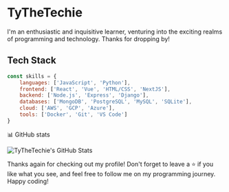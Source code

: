 # TyTheTechie
I'm an enthusiastic and inquisitive learner, venturing into the exciting realms of programming and technology. Thanks for dropping by!

## Tech Stack
```javascript
const skills = {
    languages: ['JavaScript', 'Python'],
    frontend: ['React', 'Vue', 'HTML/CSS', 'NextJS'],
    backend: ['Node.js', 'Express', 'Django'],
    databases: ['MongoDB', 'PostgreSQL', 'MySQL', 'SQLite'],
    cloud: ['AWS', 'GCP', 'Azure'],
    tools: ['Docker', 'Git', 'VS Code']
}
```

📊 GitHub stats

![TyTheTechie's GitHub Stats](https://github-readme-stats.vercel.app/api?username=TyTheTechie&show_icons=true&theme=vue-dark&bg_color=30,e96443,904e95&title_color=fff&text_color=fff&icon_color=79ff97&border_radius=15&border_color=79ff97&custom_title=TyTheTechie%27s%20GitHub%20Stats)

Thanks again for checking out my profile! Don't forget to leave a ⭐ if you like what you see, and feel free to follow me on my programming journey. Happy coding!
